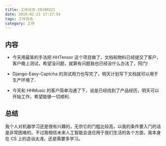 ```yaml
---
title: 工作日志-20190221
date: 2019-02-21 17:17:54
tags: 工作日志
category: 工作
---
```


## 内容

* 今天用最笨的手法把 HHTensor 这个项目做了，文档和物料已经提交了客户，客户晚上测试，希望没问题，就算有问题我也已经没什么办法了，阿门!

* Django-Easy-Captcha 的测试用力也写完了，明天计划写下文档就可以用于生产环境了．

* 今天和 HHMusic 的客户简单沟通了下，说是已经找到了产品经历，明天可以开始工作，希望能够一切顺利．

## 总结

我个人对机器学习还是很有兴趣的，无奈它的门槛比较高，以我的条件要入门的话是非常困难的。不过我相信未来人工智能会逐应用于我们生活的各个方面，我本身在 CS 上的造诣太浅，还是需要多学习。
